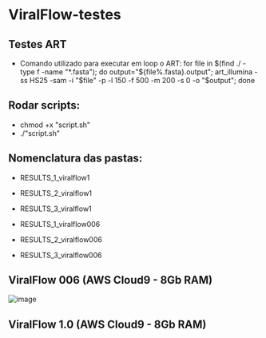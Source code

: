 # ViralFlow-testes


## Testes ART
- Comando utilizado para executar em loop o ART:
for file in $(find ./ -type f -name "*.fasta"); do     output="${file%.fasta}.output";     art_illumina -ss HS25 -sam -i "$file" -p -l 150 -f 500 -m 200 -s 0 -o "$output"; done


## Rodar scripts:
- chmod +x "script.sh"
- ./"script.sh"

## Nomenclatura das pastas:
- RESULTS_1_viralflow1
- RESULTS_2_viralflow1
- RESULTS_3_viralflow1

- RESULTS_1_viralflow006
- RESULTS_2_viralflow006
- RESULTS_3_viralflow006


## ViralFlow 006 (AWS Cloud9 - 8Gb RAM)
![image](https://github.com/ACMElab-Fioce/ViralFlow-testes/assets/98467661/31867c47-4f8b-43b4-a2dc-bbc532f19c1e)

## ViralFlow 1.0 (AWS Cloud9 - 8Gb RAM)


